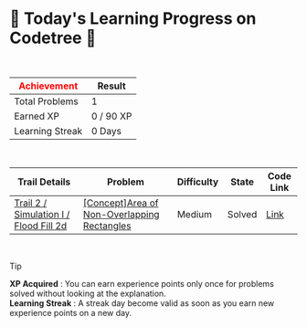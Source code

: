 # 🌲 Today's Learning Progress on Codetree 🌲

<br />

| <span style="color:red;display:block;text-align:center;"> **Achievement**</span> | Result |
|---|---|
|Total Problems| 1 |
| Earned XP | 0 / 90 XP |
| Learning Streak | 0 Days |

<br />

|Trail Details|Problem|Difficulty|State|Code Link|
|---|---|---|---|---|
|[Trail 2 / Simulation I / Flood Fill 2d](https://www.codetree.ai/trail-info/novice-mid/)|[[Concept]Area of Non-Overlapping Rectangles](https://www.codetree.ai/trails/complete/curated-cards/intro-area-of-non-overlapping-rectangle/)|Medium|Solved|[Link](https://github.com/linuschoudhury/codetree/blob/main/251014/Area%20of%20Non-Overlapping%20Rectangles/area-of-non-overlapping-rectangle.py)|


<br />

> [!TIP]
> **XP Acquired** : You can earn experience points only once for problems solved without looking at the explanation.  
> **Learning Streak** : A streak day become valid as soon as you earn new experience points on a new day.


